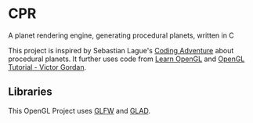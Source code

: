 # CPR

A planet rendering engine, generating procedural planets, written in C

This project is inspired by Sebastian Lague's [Coding Adventure](https://www.youtube.com/watch?v=lctXaT9pxA0) about procedural planets.
It further uses code from [Learn OpenGL](https://learnopengl.com/) and [OpenGL Tutorial - Victor Gordan](https://www.youtube.com/playlist?list=PLPaoO-vpZnumdcb4tZc4x5Q-v7CkrQ6M-).

## Libraries

This OpenGL Project uses [GLFW](https://github.com/glfw/glfw) and [GLAD](https://github.com/Dav1dde/glad).
